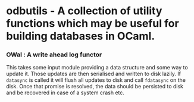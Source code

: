 # odbutils - A collection of utility functions which may be useful for building databases in OCaml.

### OWal : A write ahead log functor

This takes some input module providing a data structure and some way to update it. Those updates are then serialised and written to disk lazily. If `datasync` is called it will flush all updates to disk and call `fdatasync` on the disk. Once that promise is resolved, the data should be persisted to disk and be recovered in case of a system crash etc.
